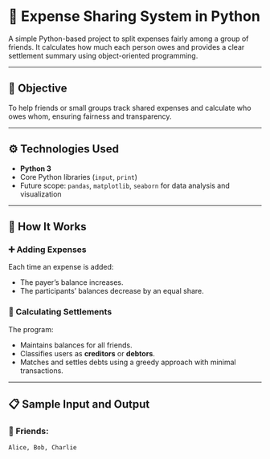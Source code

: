 # 💸 Expense Sharing System in Python

A simple Python-based project to split expenses fairly among a group of friends. It calculates how much each person owes and provides a clear settlement summary using object-oriented programming.

---

## 📌 Objective

To help friends or small groups track shared expenses and calculate who owes whom, ensuring fairness and transparency.

---

## ⚙️ Technologies Used

- **Python 3**
- Core Python libraries (`input`, `print`)
- Future scope: `pandas`, `matplotlib`, `seaborn` for data analysis and visualization

---

## 🧩 How It Works

### ➕ Adding Expenses

Each time an expense is added:
- The payer’s balance increases.
- The participants’ balances decrease by an equal share.

### 🧮 Calculating Settlements

The program:
- Maintains balances for all friends.
- Classifies users as **creditors** or **debtors**.
- Matches and settles debts using a greedy approach with minimal transactions.

---

## 📋 Sample Input and Output

### 👥 Friends:
```text
Alice, Bob, Charlie

